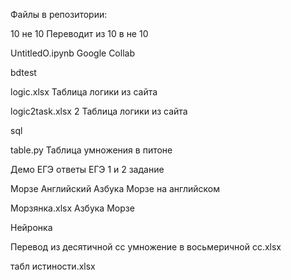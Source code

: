 Файлы в репозитории:

10 не 10 Переводит из 10 в не 10

UntitledO.ipynb Google Collab

bdtest

logic.xlsx Таблица логики из сайта

logic2task.xlsx 2 Таблица логики из сайта

sql 

table.py Таблица умножения в питоне

Демо ЕГЭ ответы ЕГЭ 1 и 2 задание

Морзе Английский Азбука Морзе на английском

Морзянка.xlsx Азбука Морзе

Нейронка

Перевод из десятичной сс умножение в восьмеричной сс.xlsx 

табл истиности.xlsx

